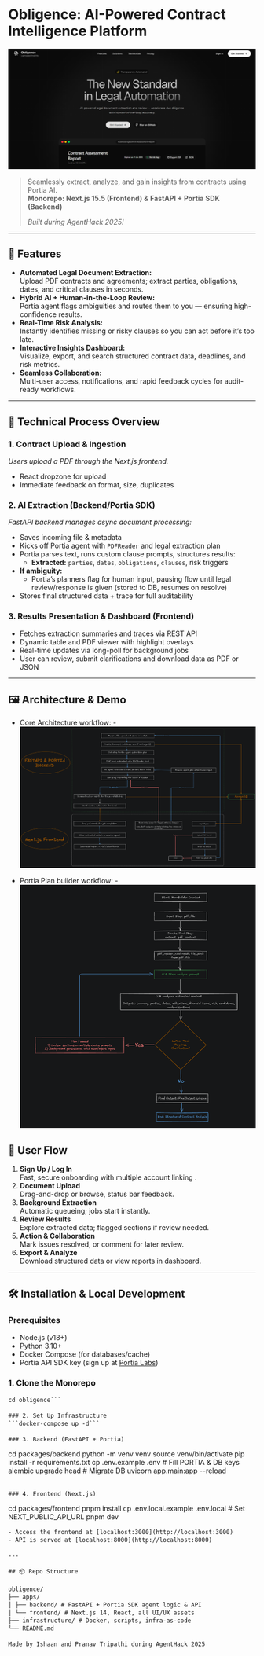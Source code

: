 # Obligence: AI-Powered Contract Intelligence Platform
![Obligence](/apps/frontend/public/landing.png)
> Seamlessly extract, analyze, and gain insights from contracts using Portia AI.  
> **Monorepo: Next.js 15.5 (Frontend) & FastAPI + Portia SDK (Backend)**  
>  
> _Built during AgentHack 2025!_

---

## 🚀 Features

- **Automated Legal Document Extraction:**  
  Upload PDF contracts and agreements; extract parties, obligations, dates, and critical clauses in seconds.
- **Hybrid AI + Human-in-the-Loop Review:**  
  Portia agent flags ambiguities and routes them to you — ensuring high-confidence results.
- **Real-Time Risk Analysis:**  
  Instantly identifies missing or risky clauses so you can act before it’s too late.
- **Interactive Insights Dashboard:**  
  Visualize, export, and search structured contract data, deadlines, and risk metrics.
- **Seamless Collaboration:**  
  Multi-user access, notifications, and rapid feedback cycles for audit-ready workflows.

---

## 🧠 Technical Process Overview

### 1. Contract Upload & Ingestion

*Users upload a PDF through the Next.js frontend.*  
- React dropzone for upload
- Immediate feedback on format, size, duplicates

### 2. AI Extraction (Backend/Portia SDK)

*FastAPI backend manages async document processing:*
- Saves incoming file & metadata
- Kicks off Portia agent with `PDFReader` and legal extraction plan
- Portia parses text, runs custom clause prompts, structures results:
    - **Extracted:** `parties`, `dates`, `obligations`, `clauses`, risk triggers
- **If ambiguity:**  
  - Portia’s planners flag for human input, pausing flow until legal review/response is given (stored to DB, resumes on resolve)
- Stores final structured data + trace for full auditability

### 3. Results Presentation & Dashboard (Frontend)

- Fetches extraction summaries and traces via REST API
- Dynamic table and PDF viewer with highlight overlays
- Real-time updates via long-poll for background jobs
- User can review, submit clarifications and download data as PDF or JSON

---

## 🖼️ Architecture & Demo
- Core Architecture workflow: -
![Architecture Flowchart](apps/frontend/public/Flowchart.png)

- Portia Plan builder workflow: -
![Portia Plan Builder Flowchart](apps/frontend/public/portia.png)

## 🌟 User Flow

1. **Sign Up / Log In**  
   Fast, secure onboarding with multiple account linking  .
2. **Document Upload**  
   Drag-and-drop or browse, status bar feedback.
3. **Background Extraction**  
   Automatic queueing; jobs start instantly.
4. **Review Results**  
   Explore extracted data; flagged sections if review needed.
5. **Action & Collaboration**  
   Mark issues resolved, or comment for later review.
6. **Export & Analyze**  
   Download structured data or view reports in dashboard.

---

## 🛠️ Installation & Local Development

### Prerequisites

- Node.js (v18+)
- Python 3.10+
- Docker Compose (for databases/cache)
- Portia API SDK key (sign up at [Portia Labs](https://portialabs.ai))

### 1. Clone the Monorepo
```git clone https://github.com/yourusername/obligence.git
cd obligence```

### 2. Set Up Infrastructure
```docker-compose up -d```

### 3. Backend (FastAPI + Portia)
```
cd packages/backend
python -m venv venv
source venv/bin/activate
pip install -r requirements.txt
cp .env.example .env # Fill PORTIA & DB keys
alembic upgrade head # Migrate DB
uvicorn app.main:app --reload
```

### 4. Frontend (Next.js)
```
cd packages/frontend
pnpm install
cp .env.local.example .env.local # Set NEXT_PUBLIC_API_URL
pnpm dev

```
- Access the frontend at [localhost:3000](http://localhost:3000)
- API is served at [localhost:8000](http://localhost:8000)

---

## 📦 Repo Structure

obligence/
├── apps/
│ ├── backend/ # FastAPI + Portia SDK agent logic & API
│ └── frontend/ # Next.js 14, React, all UI/UX assets
├── infrastructure/ # Docker, scripts, infra-as-code
└── README.md

Made by Ishaan and Pranav Tripathi during AgentHack 2025